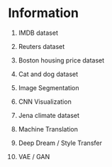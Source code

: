 # Information 


1. IMDB dataset

2. Reuters dataset

3. Boston housing price dataset

4. Cat and dog dataset

5. Image Segmentation

6. CNN Visualization

7. Jena climate dataset

8. Machine Translation

9. Deep Dream / Style Transfer

10. VAE / GAN

